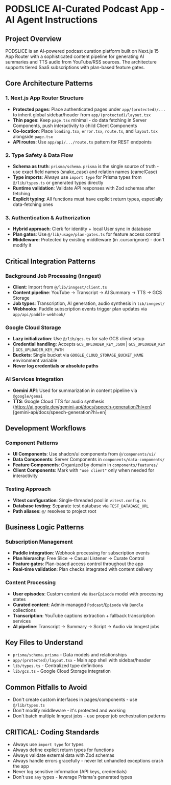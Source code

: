 # PODSLICE AI-Curated Podcast App - AI Agent Instructions

## Project Overview
PODSLICE is an AI-powered podcast curation platform built on Next.js 15 App Router with a sophisticated content pipeline for generating AI summaries and TTS audio from YouTube/RSS sources. The architecture supports tiered SaaS subscriptions with plan-based feature gates.

## Core Architecture Patterns

### 1. Next.js App Router Structure
- **Protected pages**: Place authenticated pages under `app/(protected)/...` to inherit global sidebar/header from `app/(protected)/layout.tsx`
- **Thin pages**: Keep `page.tsx` minimal - do data fetching in Server Components, push interactivity to child Client Components
- **Co-location**: Place `loading.tsx`, `error.tsx`, `route.ts`, and `layout.tsx` alongside `page.tsx`
- **API routes**: Use `app/api/.../route.ts` pattern for REST endpoints

### 2. Type Safety & Data Flow
- **Schema as truth**: `prisma/schema.prisma` is the single source of truth - use exact field names (snake_case) and relation names (camelCase)
- **Type imports**: Always use `import type` for Prisma types from `@/lib/types.ts` or generated types directly
- **Runtime validation**: Validate API responses with Zod schemas after fetching
- **Explicit typing**: All functions must have explicit return types, especially data-fetching ones

### 3. Authentication & Authorization
- **Hybrid approach**: Clerk for identity + local User sync in database
- **Plan gates**: Use `@/lib/usage/plan-gates.ts` for feature access control
- **Middleware**: Protected by existing middleware (in .cursorignore) - don't modify it

## Critical Integration Patterns

### Background Job Processing (Inngest)
- **Client**: Import from `@/lib/inngest/client.ts` 
- **Content pipeline**: YouTube → Transcript → AI Summary → TTS → GCS Storage
- **Job types**: Transcription, AI generation, audio synthesis in `lib/inngest/`
- **Webhooks**: Paddle subscription events trigger plan updates via `app/api/paddle-webhook/`

### Google Cloud Storage
- **Lazy initialization**: Use `@/lib/gcs.ts` for safe GCS client setup
- **Credential handling**: Accepts `GCS_UPLOADER_KEY_JSON` | `GCS_UPLOADER_KEY` | `GCS_UPLOADER_KEY_PATH`
- **Buckets**: Single bucket via `GOOGLE_CLOUD_STORAGE_BUCKET_NAME` environment variable
- **Never log credentials or absolute paths**

### AI Services Integration
- **Gemini API**: Used for summarization in content pipeline via `@google/genai`
- **TTS**: Google Cloud TTS for audio synthesis (https://ai.google.dev/gemini-api/docs/speech-generation?hl=en)[gemini-api/docs/speech-generation?hl=en]


## Development Workflows




### Component Patterns
- **UI Components**: Use shadcn/ui components from `@/components/ui/`
- **Data Components**: Server Components in `components/data-components/`
- **Feature Components**: Organized by domain in `components/features/`
- **Client Components**: Mark with `"use client"` only when needed for interactivity

### Testing Approach
- **Vitest configuration**: Single-threaded pool in `vitest.config.ts`
- **Database testing**: Separate test database via `TEST_DATABASE_URL`
- **Path aliases**: `@/` resolves to project root

## Business Logic Patterns

### Subscription Management
- **Paddle integration**: Webhook processing for subscription events
- **Plan hierarchy**: Free Slice → Casual Listener → Curate Control
- **Feature gates**: Plan-based access control throughout the app
- **Real-time validation**: Plan checks integrated with content delivery

### Content Processing
- **User episodes**: Custom content via `UserEpisode` model with processing states
- **Curated content**: Admin-managed `Podcast`/`Episode` via `Bundle` collections  
- **Transcription**: YouTube captions extraction + fallback transcription services
- **AI pipeline**: Transcript → Summary → Script → Audio via Inngest jobs

## Key Files to Understand
- `prisma/schema.prisma` - Data models and relationships
- `app/(protected)/layout.tsx` - Main app shell with sidebar/header
- `lib/types.ts` - Centralized type definitions  
- `lib/gcs.ts` - Google Cloud Storage integration

## Common Pitfalls to Avoid
- Don't create custom interfaces in pages/components - use `@/lib/types.ts`
- Don't modify middleware - it's protected and working
- Don't batch multiple Inngest jobs - use proper job orchestration patterns

## CRITICAL: Coding Standards
- Always use `import type` for types
- Always define explicit return types for functions
- Always validate external data with Zod schemas
- Always handle errors gracefully - never let unhandled exceptions crash the app
- Never log sensitive information (API keys, credentials)
- Don't use `any` types - leverage Prisma's generated types